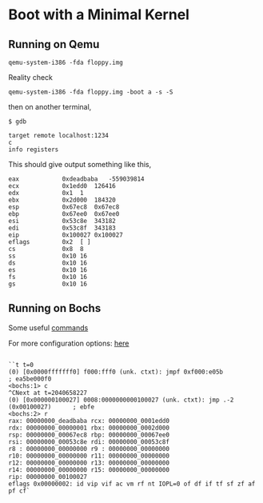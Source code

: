 # Boot with a Minimal Kernel

## Running on Qemu
```
qemu-system-i386 -fda floppy.img
```

Reality check
```
qemu-system-i386 -fda floppy.img -boot a -s -S
```
then on another terminal,
```
$ gdb

target remote localhost:1234
c
info registers
```

This should give output something like this,
```
eax            0xdeadbaba	-559039814
ecx            0x1edd0	126416
edx            0x1	1
ebx            0x2d000	184320
esp            0x67ec8	0x67ec8
ebp            0x67ee0	0x67ee0
esi            0x53c8e	343182
edi            0x53c8f	343183
eip            0x100027	0x100027
eflags         0x2	[ ]
cs             0x8	8
ss             0x10	16
ds             0x10	16
es             0x10	16
fs             0x10	16
gs             0x10	16
```

## Running on Bochs

Some useful [commands](http://bochs.sourceforge.net/doc/docbook/user/internal-debugger.html)

For more configuration options: [here](http://bochs.sourceforge.net/doc/docbook/user/bochsrc.html)

```

``t t=0
(0) [0x0000fffffff0] f000:fff0 (unk. ctxt): jmpf 0xf000:e05b          ; ea5be000f0
<bochs:1> c
^CNext at t=2040658227
(0) [0x000000100027] 0008:0000000000100027 (unk. ctxt): jmp .-2 (0x00100027)      ; ebfe
<bochs:2> r
rax: 00000000_deadbaba rcx: 00000000_0001edd0
rdx: 00000000_00000001 rbx: 00000000_0002d000
rsp: 00000000_00067ec8 rbp: 00000000_00067ee0
rsi: 00000000_00053c8e rdi: 00000000_00053c8f
r8 : 00000000_00000000 r9 : 00000000_00000000
r10: 00000000_00000000 r11: 00000000_00000000
r12: 00000000_00000000 r13: 00000000_00000000
r14: 00000000_00000000 r15: 00000000_00000000
rip: 00000000_00100027
eflags 0x00000002: id vip vif ac vm rf nt IOPL=0 of df if tf sf zf af pf cf`
